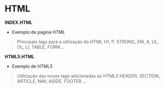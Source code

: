# HTML  #
**INDEX.HTML**
- Exemplo de pagina HTML
> Principais tags para a utilização do HTML
> H1, P, STRONG, EM, A, UL, OL, LI, TABLE, FORM...

**HTML5.HTML**
- Exemplo de HTML5
> Utilização das novas tags adicionadas ao HTML5
> HEADER, SECTION, ARTICLE, NAV, ASIDE, FOOTER ...